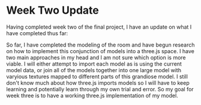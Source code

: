 # Week Two Update
Having completed week two of the final project, I have an update on what I have completed thus far:

So far, I have completed the modeling of the room and have begun research on how to implement this conjunction of models into a three.js space. I have two main approaches in my head and I am not sure which option is more viable. I will either attempt to import each model as is using the current model data, or join all of the models together into one large model with varyious textures mapped to different parts of this grandiose model. I still don't know much about how three.js imports models so I will have to keep learning and potentially learn through my own trial and error. So my goal for week three is to have a working three.js implementation of my model.
